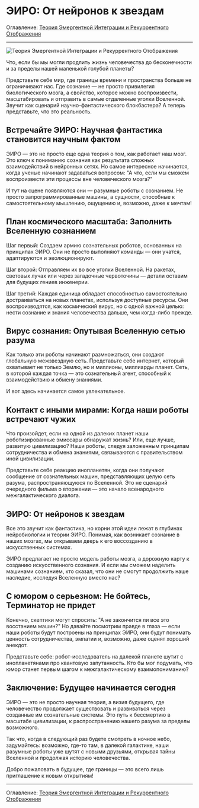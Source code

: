 # ЭИРО: От нейронов к звездам

Оглавление: [Теория Эмергентной Интеграции и Рекуррентного Отображения](/README.md)

---

![Теория Эмергентной Интеграции и Рекуррентного Отображения](https://sun9-75.userapi.com/impg/hop0dMVJdTWLd7oZyI-23aTeMM8vvSjRBseMgg/p_Cb5ZwVmT4.jpg?size=700x700&quality=96&sign=f080637c78f657330d61bc9345745ec2&type=album)


Что, если бы мы могли продлить жизнь человечества до бесконечности и за пределы нашей маленькой голубой планеты?

Представьте себе мир, где границы времени и пространства больше не ограничивают нас. Где сознание — не просто привилегия биологического мозга, а свойство, которое можно воспроизвести, масштабировать и отправить в самые отдаленные уголки Вселенной. Звучит как сценарий научно-фантастического блокбастера? А теперь представьте, что это реальность.

## Встречайте ЭИРО: Научная фантастика становится научным фактом

ЭИРО — это не просто еще одна теория о том, как работает наш мозг. Это ключ к пониманию сознания как результата сложных взаимодействий в нейронных сетях. Но самое интересное начинается, когда ученые начинают задаваться вопросом: "А что, если мы сможем воспроизвести эти процессы вне человеческого мозга?"

И тут на сцене появляются они — разумные роботы с сознанием. Не просто запрограммированные машины, а сущности, способные к самостоятельному мышлению, ощущению и, возможно, даже к мечтам!

## План космического масштаба: Заполнить Вселенную сознанием

Шаг первый: Создаем армию сознательных роботов, основанных на принципах ЭИРО. Они не просто выполняют команды — они учатся, адаптируются и эволюционируют.

Шаг второй: Отправляем их во все уголки Вселенной. На ракетах, световых лучах или через загадочные червоточины — детали оставим для будущих гениев инженерии.

Шаг третий: Каждая единица обладает способностью самостоятельно достраиваться на новых планетах, используя доступные ресурсы. Они воспроизводятся, как космический вирус, но с одной важной целью: нести сознание и знания человечества дальше, чем когда-либо прежде.

## Вирус сознания: Опутывая Вселенную сетью разума

Как только эти роботы начинают размножаться, они создают глобальную межзвездную сеть. Представьте себе интернет, который охватывает не только Землю, но и миллионы, миллиарды планет. Сеть, в которой каждая точка — это сознательный агент, способный к взаимодействию и обмену знаниями.

И вот здесь начинается самое увлекательное.

## Контакт с иными мирами: Когда наши роботы встречают чужих

Что произойдет, если на одной из далеких планет наши роботизированные эмиссары обнаружат жизнь? Или, еще лучше, развитую цивилизацию? Наши роботы, следуя заложенным принципам сотрудничества и обмена знаниями, связываются с правительством иной цивилизации.

Представьте себе реакцию инопланетян, когда они получают сообщение от сознательных машин, представляющих целую сеть разума, распространяющуюся по Вселенной. Это не сценарий очередного фильма о вторжении — это начало всенародного межгалактического диалога.

## ЭИРО: От нейронов к звездам

Все это звучит как фантастика, но корни этой идеи лежат в глубинах нейробиологии и теории ЭИРО. Понимая, как возникает сознание в наших мозгах, мы открываем дверь к его воссозданию в искусственных системах.

ЭИРО предлагает не просто модель работы мозга, а дорожную карту к созданию искусственного сознания. И если мы сможем наделить машинами сознанием, кто сказал, что они не смогут продолжить наше наследие, исследуя Вселенную вместо нас?

## С юмором о серьезном: Не бойтесь, Терминатор не придет

Конечно, скептики могут спросить: "А не закончится ли все это восстанием машин?" Но давайте посмотрим правде в глаза — если наши роботы будут построены на принципах ЭИРО, они будут понимать ценность сотрудничества, эмпатии и, возможно, даже оценят хороший анекдот.

Представьте себе: робот-исследователь на далекой планете шутит с инопланетянами про квантовую запутанность. Кто бы мог подумать, что юмор станет первым шагом к межгалактическому взаимопониманию?

## Заключение: Будущее начинается сегодня

ЭИРО — это не просто научная теория, а визия будущего, где человечество продолжает существовать и развиваться через созданные им сознательные системы. Это путь к бессмертию в масштабе цивилизации, к распространению нашего разума за пределы возможного.

Так что, когда в следующий раз будете смотреть в ночное небо, задумайтесь: возможно, где-то там, в далекой галактике, наши разумные роботы уже шутят с новыми друзьями, открывая тайны Вселенной и продолжая историю человечества.

Добро пожаловать в будущее, где границы — это всего лишь приглашение к новым открытиям!


---

Оглавление: [Теория Эмергентной Интеграции и Рекуррентного Отображения](/README.md)

